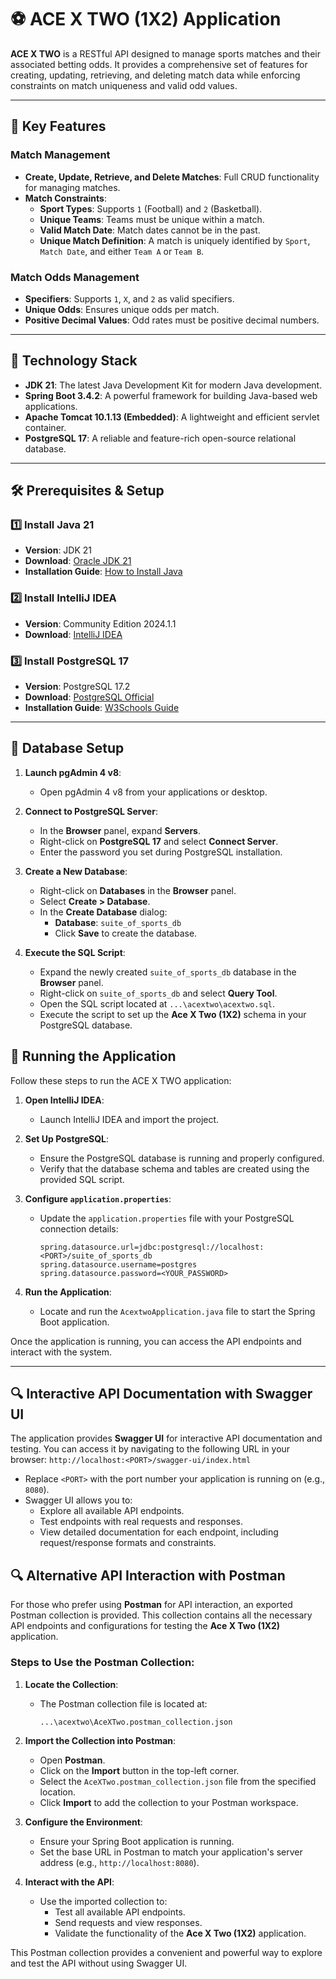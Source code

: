 # ⚽ ACE X TWO (1X2) Application 

**ACE X TWO** is a RESTful API designed to manage sports matches and their associated betting odds. It provides a comprehensive set of features for creating, updating, retrieving, and deleting match data while enforcing constraints on match uniqueness and valid odd values.

---

## 🚀 Key Features

### Match Management
- **Create, Update, Retrieve, and Delete Matches**: Full CRUD functionality for managing matches.
- **Match Constraints**:
  - **Sport Types**: Supports `1` (Football) and `2` (Basketball).
  - **Unique Teams**: Teams must be unique within a match.
  - **Valid Match Date**: Match dates cannot be in the past.
  - **Unique Match Definition**: A match is uniquely identified by `Sport`, `Match Date`, and either `Team A` or `Team B`.

### Match Odds Management
- **Specifiers**: Supports `1`, `X`, and `2` as valid specifiers.
- **Unique Odds**: Ensures unique odds per match.
- **Positive Decimal Values**: Odd rates must be positive decimal numbers.

---

## 📌 Technology Stack

- **JDK 21**: The latest Java Development Kit for modern Java development.
- **Spring Boot 3.4.2**: A powerful framework for building Java-based web applications.
- **Apache Tomcat 10.1.13 (Embedded)**: A lightweight and efficient servlet container.
- **PostgreSQL 17**: A reliable and feature-rich open-source relational database.

---

## 🛠️ Prerequisites & Setup

### 1️⃣ Install Java 21
- **Version**: JDK 21
- **Download**: [Oracle JDK 21](https://www.oracle.com/java/technologies/javase/jdk21-archive-downloads.html)
- **Installation Guide**: [How to Install Java](https://www3.ntu.edu.sg/home/ehchua/programming/howto/JDK_HowTo.html)

### 2️⃣ Install IntelliJ IDEA
- **Version**: Community Edition 2024.1.1
- **Download**: [IntelliJ IDEA](https://www.jetbrains.com/idea/download/other.html)

### 3️⃣ Install PostgreSQL 17
- **Version**: PostgreSQL 17.2
- **Download**: [PostgreSQL Official](https://www.enterprisedb.com/downloads/postgres-postgresql-downloads)
- **Installation Guide**: [W3Schools Guide](https://www.w3schools.com/postgresql/postgresql_install.php)

---

## 📂 Database Setup

1. **Launch pgAdmin 4 v8**:
   - Open pgAdmin 4 v8 from your applications or desktop.

2. **Connect to PostgreSQL Server**:
   - In the **Browser** panel, expand **Servers**.
   - Right-click on **PostgreSQL 17** and select **Connect Server**.
   - Enter the password you set during PostgreSQL installation.

3. **Create a New Database**:
   - Right-click on **Databases** in the **Browser** panel.
   - Select **Create > Database**.
   - In the **Create Database** dialog:
     - **Database**: `suite_of_sports_db`
     - Click **Save** to create the database.

4. **Execute the SQL Script**:
   - Expand the newly created `suite_of_sports_db` database in the **Browser** panel.
   - Right-click on `suite_of_sports_db` and select **Query Tool**.
   - Open the SQL script located at `...\acextwo\acextwo.sql`.
   - Execute the script to set up the **Ace X Two (1X2)** schema in your PostgreSQL database.

## 🏃 Running the Application

Follow these steps to run the ACE X TWO application:

1. **Open IntelliJ IDEA**:
   - Launch IntelliJ IDEA and import the project.

2. **Set Up PostgreSQL**:
   - Ensure the PostgreSQL database is running and properly configured.
   - Verify that the database schema and tables are created using the provided SQL script.

3. **Configure `application.properties`**:
   - Update the `application.properties` file with your PostgreSQL connection details:
     ```properties
     spring.datasource.url=jdbc:postgresql://localhost:<PORT>/suite_of_sports_db
     spring.datasource.username=postgres
     spring.datasource.password=<YOUR_PASSWORD>
     ```

4. **Run the Application**:
   - Locate and run the `AcextwoApplication.java` file to start the Spring Boot application.

Once the application is running, you can access the API endpoints and interact with the system.

---

## 🔍 Interactive API Documentation with Swagger UI

The application provides **Swagger UI** for interactive API documentation and testing. You can access it by navigating to the following URL in your browser: `http://localhost:<PORT>/swagger-ui/index.html`
- Replace `<PORT>` with the port number your application is running on (e.g., `8080`).
- Swagger UI allows you to:
  - Explore all available API endpoints.
  - Test endpoints with real requests and responses.
  - View detailed documentation for each endpoint, including request/response formats and constraints.

## 🔍 Alternative API Interaction with Postman

For those who prefer using **Postman** for API interaction, an exported Postman collection is provided. This collection contains all the necessary API endpoints and configurations for testing the **Ace X Two (1X2)** application.

### Steps to Use the Postman Collection:

1. **Locate the Collection**:
   - The Postman collection file is located at:
     ```
     ...\acextwo\AceXTwo.postman_collection.json
     ```

2. **Import the Collection into Postman**:
   - Open **Postman**.
   - Click on the **Import** button in the top-left corner.
   - Select the `AceXTwo.postman_collection.json` file from the specified location.
   - Click **Import** to add the collection to your Postman workspace.

3. **Configure the Environment**:
   - Ensure your Spring Boot application is running.
   - Set the base URL in Postman to match your application's server address (e.g., `http://localhost:8080`).

4. **Interact with the API**:
   - Use the imported collection to:
     - Test all available API endpoints.
     - Send requests and view responses.
     - Validate the functionality of the **Ace X Two (1X2)** application.

This Postman collection provides a convenient and powerful way to explore and test the API without using Swagger UI.

